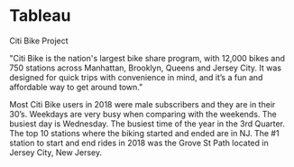 # Tableau

Citi Bike Project

"Citi Bike is the nation's largest bike share program, with 12,000 bikes and 750 stations across Manhattan, Brooklyn, Queens and Jersey City. It was designed for quick trips with convenience in mind, and it’s a fun and affordable way to get around town."

Most Citi Bike users in 2018 were male subscribers and they are in their 30’s. Weekdays are very busy when comparing with the weekends. The busiest day is Wednesday. The busiest time of the year in the 3rd Quarter. The top 10 stations where the biking started and ended are in NJ. The #1 station to start and end rides in 2018 was the Grove St Path located in Jersey City, New Jersey.
